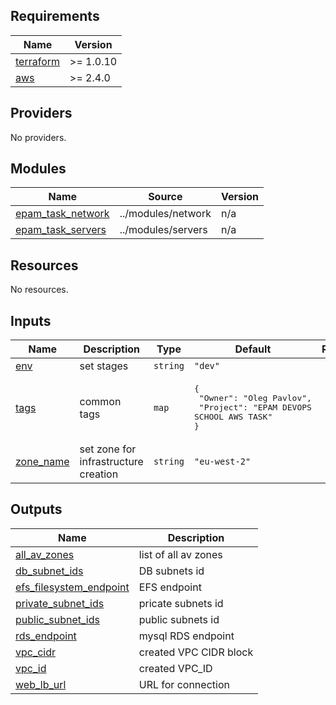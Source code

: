 ## Requirements

| Name | Version |
|------|---------|
| <a name="requirement_terraform"></a> [terraform](#requirement\_terraform) | >= 1.0.10 |
| <a name="requirement_aws"></a> [aws](#requirement\_aws) | >= 2.4.0 |

## Providers

No providers.

## Modules

| Name | Source | Version |
|------|--------|---------|
| <a name="module_epam_task_network"></a> [epam\_task\_network](#module\_epam\_task\_network) | ../modules/network | n/a |
| <a name="module_epam_task_servers"></a> [epam\_task\_servers](#module\_epam\_task\_servers) | ../modules/servers | n/a |

## Resources

No resources.

## Inputs

| Name | Description | Type | Default | Required |
|------|-------------|------|---------|:--------:|
| <a name="input_env"></a> [env](#input\_env) | set stages | `string` | `"dev"` | no |
| <a name="input_tags"></a> [tags](#input\_tags) | common tags | `map` | <pre>{<br>  "Owner": "Oleg Pavlov",<br>  "Project": "EPAM DEVOPS SCHOOL AWS TASK"<br>}</pre> | no |
| <a name="input_zone_name"></a> [zone\_name](#input\_zone\_name) | set zone for infrastructure creation | `string` | `"eu-west-2"` | no |

## Outputs

| Name | Description |
|------|-------------|
| <a name="output_all_av_zones"></a> [all\_av\_zones](#output\_all\_av\_zones) | list of all av zones |
| <a name="output_db_subnet_ids"></a> [db\_subnet\_ids](#output\_db\_subnet\_ids) | DB subnets id |
| <a name="output_efs_filesystem_endpoint"></a> [efs\_filesystem\_endpoint](#output\_efs\_filesystem\_endpoint) | EFS endpoint |
| <a name="output_private_subnet_ids"></a> [private\_subnet\_ids](#output\_private\_subnet\_ids) | pricate subnets id |
| <a name="output_public_subnet_ids"></a> [public\_subnet\_ids](#output\_public\_subnet\_ids) | public subnets id |
| <a name="output_rds_endpoint"></a> [rds\_endpoint](#output\_rds\_endpoint) | mysql RDS endpoint |
| <a name="output_vpc_cidr"></a> [vpc\_cidr](#output\_vpc\_cidr) | created VPC CIDR block |
| <a name="output_vpc_id"></a> [vpc\_id](#output\_vpc\_id) | created VPC\_ID |
| <a name="output_web_lb_url"></a> [web\_lb\_url](#output\_web\_lb\_url) | URL for connection |
